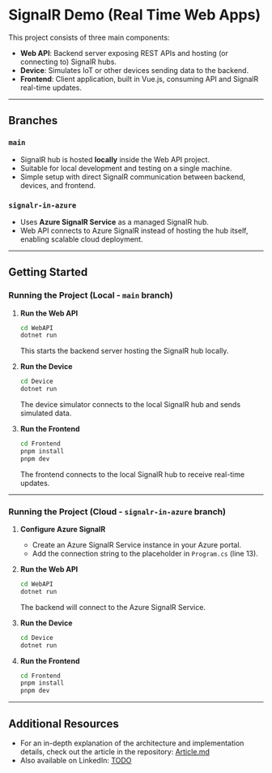 # SignalR Demo (Real Time Web Apps)

This project consists of three main components:

* **Web API**: Backend server exposing REST APIs and hosting (or connecting to) SignalR hubs.
* **Device**: Simulates IoT or other devices sending data to the backend.
* **Frontend**: Client application, built in Vue.js, consuming API and SignalR real-time updates.

---

## Branches

### `main`

* SignalR hub is hosted **locally** inside the Web API project.
* Suitable for local development and testing on a single machine.
* Simple setup with direct SignalR communication between backend, devices, and frontend.

### `signalr-in-azure`

* Uses **Azure SignalR Service** as a managed SignalR hub.
* Web API connects to Azure SignalR instead of hosting the hub itself, enabling scalable cloud deployment.

---

## Getting Started

### Running the Project (Local - `main` branch)

1. **Run the Web API**

   ```bash
   cd WebAPI
   dotnet run
   ```

   This starts the backend server hosting the SignalR hub locally.

2. **Run the Device**

   ```bash
   cd Device
   dotnet run
   ```

   The device simulator connects to the local SignalR hub and sends simulated data.

3. **Run the Frontend**

   ```bash
   cd Frontend
   pnpm install
   pnpm dev
   ```

   The frontend connects to the local SignalR hub to receive real-time updates.

---

### Running the Project (Cloud - `signalr-in-azure` branch)

1. **Configure Azure SignalR**

   * Create an Azure SignalR Service instance in your Azure portal.
   * Add the connection string to the placeholder in `Program.cs` (line 13).

2. **Run the Web API**

   ```bash
   cd WebAPI
   dotnet run
   ```

   The backend will connect to the Azure SignalR Service.

3. **Run the Device**

   ```bash
   cd Device
   dotnet run
   ```

4. **Run the Frontend**

   ```bash
   cd Frontend
   pnpm install
   pnpm dev
   ```

---

## Additional Resources

* For an in-depth explanation of the architecture and implementation details, check out the article in the repository: [Article.md](article/building-real-time-apps-using-singalr.md)
* Also available on LinkedIn: [TODO]()
